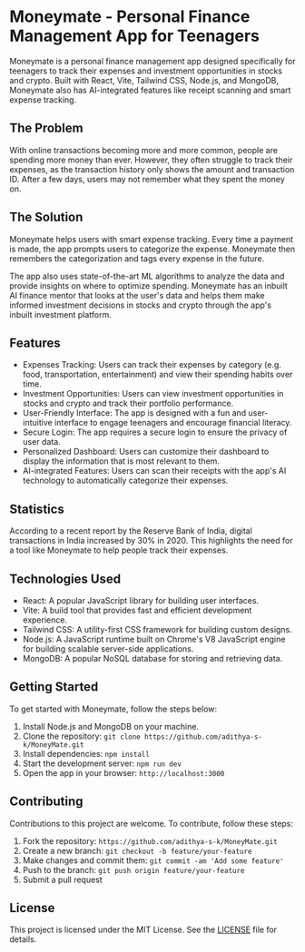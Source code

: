 # Moneymate - Personal Finance Management App for Teenagers

Moneymate is a personal finance management app designed specifically for teenagers to track their expenses and investment opportunities in stocks and crypto. Built with React, Vite, Tailwind CSS, Node.js, and MongoDB, Moneymate also has AI-integrated features like receipt scanning and smart expense tracking.

## The Problem

With online transactions becoming more and more common, people are spending more money than ever. However, they often struggle to track their expenses, as the transaction history only shows the amount and transaction ID. After a few days, users may not remember what they spent the money on.

## The Solution

Moneymate helps users with smart expense tracking. Every time a payment is made, the app prompts users to categorize the expense. Moneymate then remembers the categorization and tags every expense in the future.

The app also uses state-of-the-art ML algorithms to analyze the data and provide insights on where to optimize spending. Moneymate has an inbuilt AI finance mentor that looks at the user's data and helps them make informed investment decisions in stocks and crypto through the app's inbuilt investment platform.

## Features

- Expenses Tracking: Users can track their expenses by category (e.g. food, transportation, entertainment) and view their spending habits over time.
- Investment Opportunities: Users can view investment opportunities in stocks and crypto and track their portfolio performance.
- User-Friendly Interface: The app is designed with a fun and user-intuitive interface to engage teenagers and encourage financial literacy.
- Secure Login: The app requires a secure login to ensure the privacy of user data.
- Personalized Dashboard: Users can customize their dashboard to display the information that is most relevant to them.
- AI-integrated Features: Users can scan their receipts with the app's AI technology to automatically categorize their expenses.

## Statistics

According to a recent report by the Reserve Bank of India, digital transactions in India increased by 30% in 2020. This highlights the need for a tool like Moneymate to help people track their expenses.

## Technologies Used

- React: A popular JavaScript library for building user interfaces.
- Vite: A build tool that provides fast and efficient development experience.
- Tailwind CSS: A utility-first CSS framework for building custom designs.
- Node.js: A JavaScript runtime built on Chrome's V8 JavaScript engine for building scalable server-side applications.
- MongoDB: A popular NoSQL database for storing and retrieving data.

## Getting Started

To get started with Moneymate, follow the steps below:

1. Install Node.js and MongoDB on your machine.
2. Clone the repository: `git clone https://github.com/adithya-s-k/MoneyMate.git`
3. Install dependencies: `npm install`
4. Start the development server: `npm run dev`
5. Open the app in your browser: `http://localhost:3000`

## Contributing

Contributions to this project are welcome. To contribute, follow these steps:

1. Fork the repository: `https://github.com/adithya-s-k/MoneyMate.git`
2. Create a new branch: `git checkout -b feature/your-feature`
3. Make changes and commit them: `git commit -am 'Add some feature'`
4. Push to the branch: `git push origin feature/your-feature`
5. Submit a pull request

## License

This project is licensed under the MIT License. See the [LICENSE](LICENSE) file for details.

